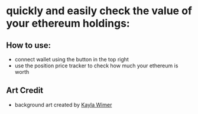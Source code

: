 # quickly and easily check the value of your ethereum holdings:
## How to use:
- connect wallet using the button in the top right
- use the position price tracker to check how much your ethereum is worth
## Art Credit
- background art created by [Kayla Wimer](https://www.instagram.com/kaylamariewimer/)
